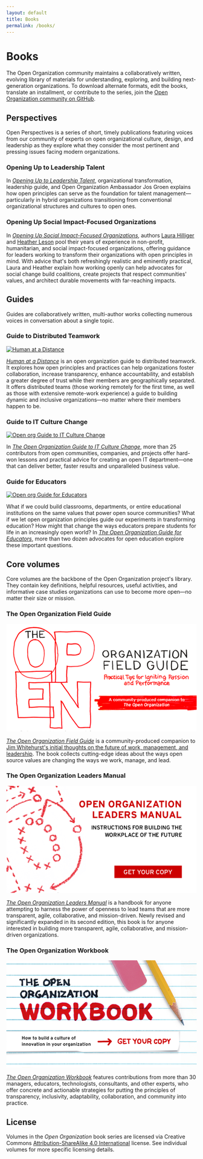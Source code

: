 ```yaml
---
layout: default
title: Books
permalink: /books/
---
```


# Books
The Open Organization community maintains a collaboratively written,  evolving library of materials for understanding, exploring, and building next-generation organizations. To download alternate formats, edit the books, translate an installment, or contribute to the series, join the [Open Organization community on GitHub](https://github.com/open-organization).

## Perspectives
Open Perspectives is a series of short, timely publications featuring voices from our community of experts on open organizational culture, design, and leadership as they explore what they consider the most pertinent and pressing issues facing modern organizations.

### Opening Up to Leadership Talent
In [*Opening Up to Leadership Talent*](https://github.com/open-organization/open-perspectives/raw/main/opening-up-to-leadership-talent/opening-up-to-leadership-talent.pdf), organizational transformation, leadership guide, and Open Organization Ambassador Jos Groen explains how open principles can serve as the foundation for talent management—particularly in hybrid organizations transitioning from conventional organizational structures and cultures to open ones.

### Opening Up Social Impact-Focused Organizations
In [*Opening Up Social Impact-Focused Organizations*](https://raw.githubusercontent.com/open-organization/open-perspectives/main/opening-up-social-impact-focused-organizations/opening-up-social-impact-focused-organizations.pdf), authors [Laura Hilliger](https://laurahilliger.com) and [Heather Leson](http://textontechs.com/) pool their years of experience in non-profit, humanitarian, and social impact-focused organizations, offering guidance for leaders working to transform their organizations with open principles in mind. With advice that's both refreshingly realistic and eminently practical, Laura and Heather explain how working openly can help advocates for social change build coalitions, create projects that respect communities' values, and architect durable movements with far-reaching impacts.

## Guides
Guides are collaboratively written, multi-author works collecting numerous voices in conversation about a single topic.

### Guide to Distributed Teamwork
[![Human at a Distance](/assets/images/human_distance_cover.png#book-cover)](https://github.com/open-organization/open-org-distributed-work-guide/raw/master/books/open_org_guide_distributed_teamwork_1_0.pdf)

[*Human at a Distance*](https://github.com/open-organization/open-org-distributed-work-guide/raw/master/books/open_org_guide_distributed_teamwork_1_0.pdf) is an open organization guide to distributed teamwork. It explores how open principles and practices can help organizations foster collaboration, increase transparency, enhance accountability, and establish a greater degree of trust while their members are geographically separated. It offers distributed teams (those working remotely for the first time, as well as those with extensive remote-work experience) a guide to building dynamic and inclusive organizations—no matter where their members happen to be.

### Guide to IT Culture Change
[![Open org Guide to IT Culture Change](/assets/images/openorg_itculture_cover.png#book-cover)](https://github.com/open-organization/open-org-it-culture/raw/master/open_org_it_culture_1_0.pdf)

In [*The Open Organization Guide to IT Culture Change*](https://github.com/open-organization/open-org-it-culture/raw/master/open_org_it_culture_1_0.pdf), more than 25 contributors from open communities, companies, and projects offer hard-won lessons and practical advice for creating an open IT department—one that can deliver better, faster results and unparalleled business value.

### Guide for Educators
[![Open org Guide for Educators](/assets/images/openorg_educators_cover.png#book-cover)](https://github.com/open-organization/open-org-educators-guide/raw/master/open_org_educators_guide_1_0_1.pdf)

What if we could build classrooms, departments, or entire educational institutions on the same values that power open source communities? What if we let open organization principles guide our experiments in transforming education? How might that change the ways educators prepare students for life in an increasingly open world? In [*The Open Organization Guide for Educators*](https://github.com/open-organization/open-org-educators-guide/raw/master/open_org_educators_guide_1_0_1.pdf), more than two dozen advocates for open education explore these important questions.

## Core volumes

Core volumes are the backbone of the Open Organization project's library. They contain key definitions, helpful resources, useful activities, and informative case studies organizations can use to become more open—no matter their size or mission.

### The Open Organization Field Guide
[![Open org field guide](/assets/images/openorg_fieldguide_cover.png#book-cover)](https://github.com/open-organization/open-org-field-guide/raw/master/open_org_field_guide_1_2_1.pdf)

[*The Open Organization Field Guide*](https://github.com/open-organization/open-org-field-guide/raw/master/open_org_field_guide_1_2_1.pdf) is a community-produced companion to [Jim Whitehurst's initial thoughts on the future of work, management, and leadership](https://www.redhat.com/en/explore/the-open-organization-book). The book collects cutting-edge ideas about the ways open source values are changing the ways we work, manage, and lead.

### The Open Organization Leaders Manual
[![Open org leaders manual](/assets/images/openorg_leadersmanual_cover.png#book-cover)](https://github.com/open-organization/open-org-leaders-manual/raw/master/second-edition/open_org_leaders_manual_2_3.pdf)

[*The Open Organization Leaders Manual*](https://github.com/open-organization/open-org-leaders-manual/raw/master/second-edition/open_org_leaders_manual_2_3.pdf) is a handbook for anyone attempting to harness the power of openness to lead teams that are more transparent, agile, collaborative, and mission-driven. Newly revised and significantly expanded in its second edition, this book is for anyone interested in building more transparent, agile, collaborative, and mission-driven organizations.

### The Open Organization Workbook
[![Open org Workbook](/assets/images/openorg_workbook_cover.png#book-cover)](https://github.com/open-organization/open-org-workbook/raw/master/open_org_workbook_1_1_5.pdf)

[*The Open Organization Workbook*](https://github.com/open-organization/open-org-workbook/raw/master/open_org_workbook_1_1_5.pdf) features contributions from more than 30 managers, educators, technologists, consultants, and other experts, who offer concrete and actionable strategies for putting the principles of transparency, inclusivity, adaptability, collaboration, and community into practice.

## License
Volumes in the *Open Organization* book series are licensed via Creative Commons [Attribution-ShareAlike 4.0 International](https://creativecommons.org/licenses/by-sa/4.0/) license. See individual volumes for more specific licensing details.
